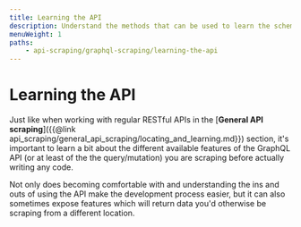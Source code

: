 ```yaml
---
title: Learning the API
description: Understand the methods that can be used to learn the schema of the GraphQL API you'd like to scrape.
menuWeight: 1
paths:
    - api-scraping/graphql-scraping/learning-the-api
---
```


# [](#learning-the-api) Learning the API

Just like when working with regular RESTful APIs in the [**General API scraping**]({{@link api_scraping/general_api_scraping/locating_and_learning.md}}) section, it's important to learn a bit about the different available features of the GraphQL API (or at least of the the query/mutation) you are scraping before actually writing any code.

Not only does becoming comfortable with and understanding the ins and outs of using the API make the development process easier, but it can also sometimes expose features which will return data you'd otherwise be scraping from a different location.

<!-- show the endpoint -->

<!-- literally copy the json payload and test it in postman, oops we need the x-app-token header, add that -->

<!-- explain the query is graphQL language -->

<!-- SHOW HOW TO DO INTROSPECTION (IMPORTANT) -->

<!-- end lesson -->

<!-- IN THE NEXT LESSON: -->

<!-- show how to do it with gotscraping -->

<!-- show the naive soluton: string literals -->
